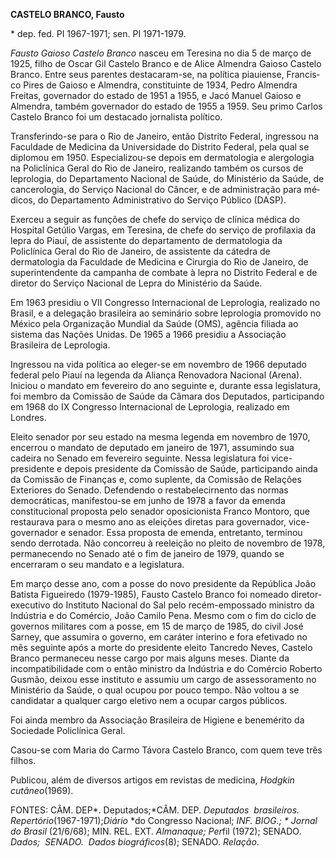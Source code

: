 **CASTELO BRANCO, Fausto**

\* dep. fed. PI 1967-1971; sen. PI 1971-1979.

*Fausto Gaioso Castelo Branco* nasceu em Teresina no dia 5 de março
de 1925, filho de Oscar Gil Castelo Branco e de Alice Almendra Gaioso
Castelo Branco. Entre seus parentes destacaram-se, na política
piauiense, Francis­co Pires de Gaioso e Almendra, constituinte de 1934,
Pedro Almendra Freitas, governa­dor do estado de 1951 a 1955, e Jacó
Manuel Gaioso e Almendra, também governador do estado de 1955 a 1959.
Seu primo Carlos Castelo Branco foi um destacado jornalista político.

Transferindo-se para o Rio de Janeiro, en­tão Distrito Federal,
ingressou na Faculdade de Medicina da Universidade do Distrito Fede­ral,
pela qual se diplomou em 1950. Especiali­zou-se depois em dermatologia e
alergologia na Policlínica Geral do Rio de Janeiro, reali­zando também
os cursos de leprologia, do Departamento Nacional de Saúde, do
Ministé­rio da Saúde, de cancerologia, do Serviço Na­cional do Câncer, e
de administração para mé­dicos, do Departamento Administrativo do
Serviço Público (DASP).

Exerceu a seguir as funções de chefe do serviço de clínica médica do
Hospital Getúlio Vargas, em Teresina, de chefe do serviço de profilaxia
da lepra do Piauí, de assistente do departamento de dermatologia da
Policlínica Geral do Rio de Janeiro, de assistente da cáte­dra de
dermatologia da Faculdade de Medici­na e Cirurgia do Rio de Janeiro, de
superin­tendente da campanha de combate à lepra no Distrito Federal e de
diretor do Serviço Nacio­nal de Lepra do Ministério da Saúde.

Em 1963 presidiu o VII Congresso Inter­nacional de Leprologia, realizado
no Brasil, e a delegação brasileira ao seminário sobre le­prologia
promovido no México pela Organiza­ção Mundial da Saúde (OMS), agência
filiada ao sistema das Nações Unidas. De 1965 a 1966 presidiu a
Associação Brasileira de Le­prologia.

Ingressou na vida política ao eleger-se em novembro de 1966 deputado
federal pelo Piauí na legenda da Aliança Renovadora Na­cional (Arena).
Iniciou o mandato em fevereiro do ano seguinte e, durante essa
legislatura, foi membro da Comissão de Saúde da Câmara dos Deputados,
participando em 1968 do IX Congresso Internacional de Leprologia,
reali­zado em Londres.

Eleito senador por seu estado na mesma legenda em novembro de 1970,
encerrou o mandato de deputado em janeiro de 1971, as­sumindo sua
cadeira no Senado em fevereiro seguinte. Nessa legislatura foi
vice-presidente e depois presidente da Comissão de Saúde, participando
ainda da Comissão de Finanças e, como suplente, da Comissão de Relações
Exteriores do Senado. Defendendo o restabe­lecirnento das normas
democráticas, manifes­tou-se em junho de 1978 a favor da emenda
constitucional proposta pelo senador oposi­cionista Franco Montoro, que
restaurava para o mesmo ano as eleições diretas para governa­dor,
vice-governador e senador. Essa proposta de emenda, entretanto, terminou
sendo derro­tada. Não concorreu à reeleição no pleito de novembro de
1978, permanecendo no Senado até o fim de janeiro de 1979, quando se
encerraram o seu mandato e a legislatura.

Em março desse ano, com a posse do novo presidente da República João
Batista Figueiredo (1979-1985), Fausto Castelo Branco foi nomeado
diretor-executivo do Instituto Nacional do Sal pelo recém-empossado
ministro da Indústria e do Comércio, João Camilo Pena. Mesmo com o fim
do ciclo de governos militares com a posse, em 15 de março de 1985, do
civil José Sarney, que assumira o governo, em caráter interino e fora
efetivado no mês seguinte após a morte do presidente eleito Tancredo
Neves, Castelo Branco permaneceu nesse cargo por mais alguns meses.
Diante da incompatibilidade com o então ministro da Indústria e do
Comércio Roberto Gusmão, deixou esse instituto e assumiu um cargo de
assessoramento no Ministério da Saúde, o qual ocupou por pouco tempo.
Não voltou a se candidatar a qualquer cargo eletivo nem a ocupar cargos
públicos.

Foi ainda membro da Associação Brasileira de Higiene e benemérito da
Sociedade Policlínica Geral.

Casou-se com Maria do Carmo Távora Cas­telo Branco, com quem teve
três filhos.

Publicou, além de diversos artigos em re­vistas de medicina, *Hodgkin
cutâneo*(1969).

FONTES: CÂM. DEP*. Deputados;*CÂM. DEP. *Deputados  brasileiros.
Repertório*(1967-1971);*Diário* *do Congresso Nacional; *INF. BIOG.;
* Jornal do Brasil* (21/6/68); MIN. REL. EXT. *Almanaque; Per*­fil
(1972); SENADO. *Dados;  SENADO.  Da*­*dos biográficos*(8); SENADO.
*Relação*.
